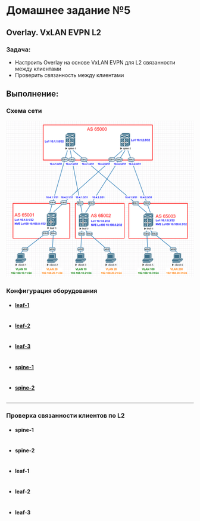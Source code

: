 # Домашнее задание №5

## Overlay. VxLAN EVPN L2

### Задача:

- Настроить Overlay на основе VxLAN EVPN для L2 связанности между клиентами
- Проверить связанность между клиентами

## Выполнение:

### Схема сети

![](images/Overlay_VXLAN_L2.png)

### Конфигурация оборудования

- #### [leaf-1](config/leaf-1.conf)

```

```

- #### [leaf-2](config/leaf-2.conf)

```

```

- #### [leaf-3](config/leaf-3.conf)

```

```

- #### [spine-1](config/spine-1.conf)

```

```

- #### [spine-2](config/spine-2.conf)

```

```

---

### Проверка связанности клиентов по L2

- #### spine-1

```

```

- #### spine-2

```

```

- #### leaf-1

```

```

- #### leaf-2

```

```

- #### leaf-3

```

```
